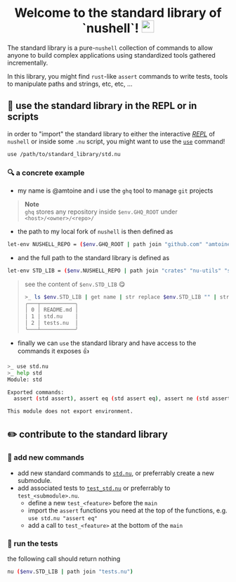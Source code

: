 <h1 align="center">
  Welcome to the standard library of `nushell`!
  <img src="https://media.giphy.com/media/hvRJCLFzcasrR4ia7z/giphy.gif" width="28"></img>
</h1>

The standard library is a pure-`nushell` collection of commands to allow anyone to build
complex applications using standardized tools gathered incrementally.

In this library, you might find `rust`-like `assert` commands to write tests, tools to
manipulate paths and strings, etc, etc, ...

## :toolbox: use the standard library in the REPL or in scripts
in order to "import" the standard library to either the interactive [*REPL*][REPL] of
`nushell` or inside some `.nu` script, you might want to use the
[`use`](https://nushell.sh/commands/docs/use.html) command!
```bash
use /path/to/standard_library/std.nu
```

### :mag: a concrete example
- my name is @amtoine and i use the `ghq` tool to manage `git` projects
> **Note**  
> `ghq` stores any repository inside `$env.GHQ_ROOT` under `<host>/<owner>/<repo>/`
- the path to my local fork of `nushell` is then defined as
```bash
let-env NUSHELL_REPO = ($env.GHQ_ROOT | path join "github.com" "amtoine" "nushell")
```
- and the full path to the standard library is defined as
```bash
let-env STD_LIB = ($env.NUSHELL_REPO | path join "crates" "nu-utils" "standard_library")
```
> see the content of `$env.STD_LIB` :yum:
> ```bash
> >_ ls $env.STD_LIB | get name | str replace $env.STD_LIB "" | str trim -l -c "/"
> ╭───┬───────────╮
> │ 0 │ README.md │
> │ 1 │ std.nu    │
> │ 2 │ tests.nu  │
> ╰───┴───────────╯
> ```
- finally we can `use` the standard library and have access to the commands it exposes :thumbsup:
```bash
>_ use std.nu
>_ help std
Module: std

Exported commands:
  assert (std assert), assert eq (std assert eq), assert ne (std assert ne), match (std match)

This module does not export environment.
```

## :pencil2: contribute to the standard library
### :wrench: add new commands
- add new standard commands to [`std.nu`](std.nu), or preferrably create a new submodule.
- add associated tests to [`test_std.nu`](tests_std.nu) or preferrably to `test_<submodule>.nu`.
    - define a new `test_<feature>` before the `main`
    - import the `assert` functions you need at the top of the functions, e.g. `use std.nu "assert eq"`
    - add a call to `test_<feature>` at the bottom of the `main`

### :test_tube: run the tests
the following call should return nothing
```bash
nu ($env.STD_LIB | path join "tests.nu")
```

[REPL]: https://en.wikipedia.org/wiki/Read%E2%80%93eval%E2%80%93print_loop
